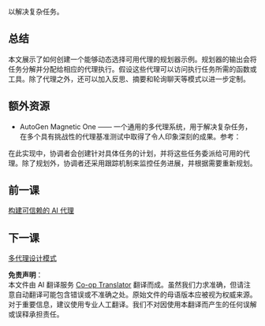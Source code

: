 <!--
CO_OP_TRANSLATOR_METADATA:
{
  "original_hash": "e4e06d3b5d6207459a019c05fee5eb4b",
  "translation_date": "2025-05-20T07:11:40+00:00",
  "source_file": "07-planning-design/README.md",
  "language_code": "zh"
}
-->
以解决复杂任务。

## 总结

本文展示了如何创建一个能够动态选择可用代理的规划器示例。规划器的输出会将任务分解并分配给相应的代理执行。假设这些代理可以访问执行任务所需的函数或工具。除了代理之外，还可以加入反思、摘要和轮询聊天等模式以进一步定制。

## 额外资源

* AutoGen Magnetic One —— 一个通用的多代理系统，用于解决复杂任务，在多个具有挑战性的代理基准测试中取得了令人印象深刻的成果。参考：

在此实现中，协调者会创建针对具体任务的计划，并将这些任务委派给可用的代理。除了规划外，协调者还采用跟踪机制来监控任务进展，并根据需要重新规划。

## 前一课

[构建可信赖的 AI 代理](../06-building-trustworthy-agents/README.md)

## 下一课

[多代理设计模式](../08-multi-agent/README.md)

**免责声明**：  
本文件由 AI 翻译服务 [Co-op Translator](https://github.com/Azure/co-op-translator) 翻译而成。虽然我们力求准确，但请注意自动翻译可能包含错误或不准确之处。原始文件的母语版本应被视为权威来源。对于重要信息，建议使用专业人工翻译。我们不对因使用本翻译而产生的任何误解或误释承担责任。
